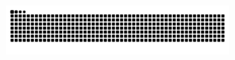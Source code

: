 <img src="https://raw.githubusercontent.com/Pamelasilvei/Pamelasilvei/output/snake.svg" alt="Snake animation" />
